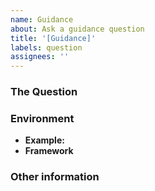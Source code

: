 ```yaml
---
name: Guidance
about: Ask a guidance question
title: '[Guidance]'
labels: question
assignees: ''
---
```


<!--
⚠️ Important Information
Please make sure you have gone through the [existing questions][1] before filing
a new issue! If your question was already asked, but the answer does not satisfy
your curiosity, prefer re-opening the existing issue to ask for further
clarification, instead of filing a new issue.

[1]: https://github.com/promethium-ai/aws-security-reference-architecture-examples/issues?utf8=✓&q=is%3Aissue+label%3Aguidance
-->

### The Question

<!--
Ask your question here. Include any details relevant. Make sure you are not
falling prey to the [X/Y problem][2]!

[2]: http://xyproblem.info
-->

### Environment

- **Example:** <!-- Name of the example in question -->
- **Framework** <!-- [all | Customizations for Control Tower | CloudFormation StackSets | etc... ] -->

### Other information

<!-- e.g. detailed explanation, stacktraces, related issues, suggestions how to fix, links for us to have context, eg. associated pull-request, stackoverflow, gitter, etc -->

